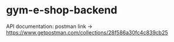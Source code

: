 # gym-e-shop-backend

API documentation:
postman link -> https://www.getpostman.com/collections/28f586a30fc4c839cb25
